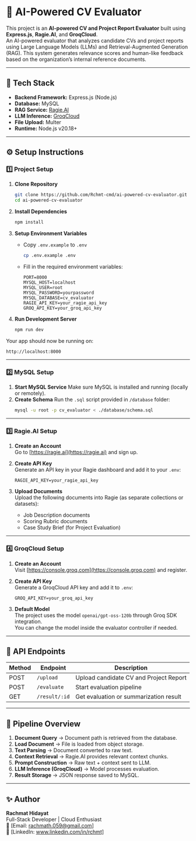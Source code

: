 # 🧠 AI-Powered CV Evaluator

This project is an **AI-powered CV and Project Report Evaluator** built using **Express.js**, **Ragie.AI**, and **GroqCloud**.  
An AI-powered evaluator that analyzes candidate CVs and project reports using Large Language Models (LLMs) and Retrieval-Augmented Generation (RAG). This system generates relevance scores and human-like feedback based on the organization’s internal reference documents.

---

## 🚀 Tech Stack

- **Backend Framework:** Express.js (Node.js)
- **Database:** MySQL
- **RAG Service:** [Ragie.AI](https://ragie.ai)
- **LLM Inference:** [GroqCloud](https://groq.com)
- **File Upload:** Multer
- **Runtime:** Node.js v20.18+

---

## ⚙️ Setup Instructions

### 1️⃣ Project Setup

1. **Clone Repository**

   ```bash
   git clone https://github.com/Rchmt-cmd/ai-powered-cv-evaluator.git
   cd ai-powered-cv-evaluator
   ```

2. **Install Dependencies**

   ```bash
   npm install
   ```

3. **Setup Environment Variables**

   - Copy `.env.example` to `.env`
     ```bash
     cp .env.example .env
     ```
   - Fill in the required environment variables:
     ```env
     PORT=8000
     MYSQL_HOST=localhost
     MYSQL_USER=root
     MYSQL_PASSWORD=yourpassword
     MYSQL_DATABASE=cv_evaluator
     RAGIE_API_KEY=your_ragie_api_key
     GROQ_API_KEY=your_groq_api_key
     ```

4. **Run Development Server**
   ```bash
   npm run dev
   ```

Your app should now be running on:

```
http://localhost:8000
```

---

### 2️⃣ MySQL Setup

1. **Start MySQL Service**
   Make sure MySQL is installed and running (locally or remotely).
2. **Create Schema**
   Run the `.sql` script provided in `/database` folder:
   ```bash
   mysql -u root -p cv_evaluator < ./database/schema.sql
   ```

---

### 3️⃣ Ragie.AI Setup

1. **Create an Account**  
   Go to [https://ragie.ai](https://ragie.ai) and sign up.

2. **Create API Key**  
   Generate an API key in your Ragie dashboard and add it to your `.env`:

   ```env
   RAGIE_API_KEY=your_ragie_api_key
   ```

3. **Upload Documents**  
   Upload the following documents into Ragie (as separate collections or datasets):
   - Job Description documents
   - Scoring Rubric documents
   - Case Study Brief (for Project Evaluation)

---

### 4️⃣ GroqCloud Setup

1. **Create an Account**  
   Visit [https://console.groq.com](https://console.groq.com) and register.

2. **Create API Key**  
   Generate a GroqCloud API key and add it to `.env`:

   ```env
   GROQ_API_KEY=your_groq_api_key
   ```

3. **Default Model**  
   The project uses the model `openai/gpt-oss-120b` through Groq SDK integration.  
   You can change the model inside the evaluator controller if needed.

---

## 📡 API Endpoints

| Method | Endpoint      | Description                            |
| ------ | ------------- | -------------------------------------- |
| POST   | `/upload`     | Upload candidate CV and Project Report |
| POST   | `/evaluate`   | Start evaluation pipeline              |
| GET    | `/result/:id` | Get evaluation or summarization result |

---

## 🧠 Pipeline Overview

1. **Document Query** → Document path is retrieved from the database.
2. **Load Document** → File is loaded from object storage.
3. **Text Parsing** → Document converted to raw text.
4. **Context Retrieval** → Ragie.AI provides relevant context chunks.
5. **Prompt Construction** → Raw text + context sent to LLM.
6. **LLM Inference (GroqCloud)** → Model processes evaluation.
7. **Result Storage** → JSON response saved to MySQL.

---

## ✨ Author

**Rachmat Hidayat**  
Full-Stack Developer | Cloud Enthusiast  
📧 [Email: rachmath.059@gmail.com]  
💼 [LinkedIn: www.linkedin.com/in/rchmt]
